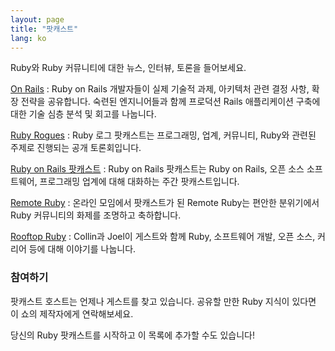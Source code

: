 ```yaml
---
layout: page
title: "팟캐스트"
lang: ko
---
```


Ruby와 Ruby 커뮤니티에 대한 뉴스, 인터뷰, 토론을 들어보세요.

[On Rails][onrails]
: Ruby on Rails 개발자들이 실제 기술적 과제, 아키텍처 관련 결정 사항, 확장 전략을
  공유합니다. 숙련된 엔지니어들과 함께 프로덕션 Rails 애플리케이션 구축에 대한 기술
  심층 분석 및 회고를 나눕니다.

[Ruby Rogues][rogues]
: Ruby 로그 팟캐스트는 프로그래밍, 업계, 커뮤니티, Ruby와 관련된 주제로 진행되는
  공개 토론회입니다.

[Ruby on Rails 팟캐스트][rorpodcast]
: Ruby on Rails 팟캐스트는 Ruby on Rails, 오픈 소스 소프트웨어, 프로그래밍
  업계에 대해 대화하는 주간 팟캐스트입니다.

[Remote Ruby][remote_ruby]
: 온라인 모임에서 팟캐스트가 된 Remote Ruby는 편안한 분위기에서 Ruby 커뮤니티의
  화제를 조명하고 축하합니다.

[Rooftop Ruby][rooftop_ruby]
: Collin과 Joel이 게스트와 함께 Ruby, 소프트웨어 개발, 오픈 소스, 커리어 등에
  대해 이야기를 나눕니다.

### 참여하기

팟캐스트 호스트는 언제나 게스트를 찾고 있습니다. 공유할 만한 Ruby 지식이 있다면
이 쇼의 제작자에게 연락해보세요.

당신의 Ruby 팟캐스트를 시작하고 이 목록에 추가할 수도 있습니다!

[onrails]: https://onrails.buzzsprout.com/
[rooftop_ruby]: https://www.rooftopruby.com
[remote_ruby]: https://www.remoteruby.com
[rorpodcast]: https://www.therubyonrailspodcast.com
[rogues]: https://rubyrogues.com
